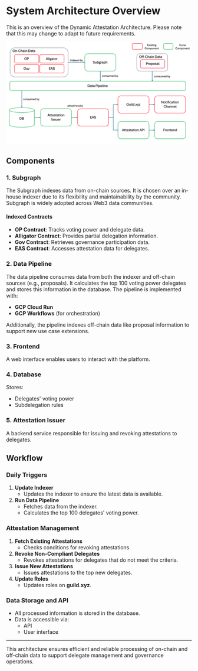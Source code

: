 # System Architecture Overview

This is an overview of the Dynamic Attestation Architecture. Please note that this may change to adapt to future requirements.

![alt text](architecture.png)

## Components

### 1. **Subgraph**

The Subgraph indexes data from on-chain sources. It is chosen over an in-house indexer due to its flexibility and maintainability by the community. Subgraph is widely adopted across Web3 data communities.

#### Indexed Contracts

- **OP Contract**: Tracks voting power and delegate data.
- **Alligator Contract**: Provides partial delegation information.
- **Gov Contract**: Retrieves governance participation data.
- **EAS Contract**: Accesses attestation data for delegates.

### 2. **Data Pipeline**

The data pipeline consumes data from both the indexer and off-chain sources (e.g., proposals). It calculates the top 100 voting power delegates and stores this information in the database. The pipeline is implemented with:

- **GCP Cloud Run**
- **GCP Workflows** (for orchestration)

Additionally, the pipeline indexes off-chain data like proposal information to support new use case extensions.

### 3. **Frontend**

A web interface enables users to interact with the platform.

### 4. **Database**

Stores:

- Delegates' voting power
- Subdelegation rules

### 5. **Attestation Issuer**

A backend service responsible for issuing and revoking attestations to delegates.

## Workflow

### Daily Triggers

1. **Update Indexer**
   - Updates the indexer to ensure the latest data is available.
2. **Run Data Pipeline**
   - Fetches data from the indexer.
   - Calculates the top 100 delegates' voting power.

### Attestation Management

1. **Fetch Existing Attestations**
   - Checks conditions for revoking attestations.
2. **Revoke Non-Compliant Delegates**
   - Revokes attestations for delegates that do not meet the criteria.
3. **Issue New Attestations**
   - Issues attestations to the top new delegates.
4. **Update Roles**
   - Updates roles on **guild.xyz**.

### Data Storage and API

- All processed information is stored in the database.
- Data is accessible via:
  - API
  - User interface

---

This architecture ensures efficient and reliable processing of on-chain and off-chain data to support delegate management and governance operations.
